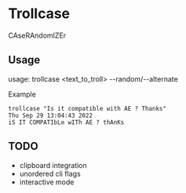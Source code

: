 # Trollcase

CAseRAndomIZEr

## Usage

usage: trollcase <text_to_troll> --random/--alternate

Example

```
trollcase "Is it compatible with AE ? Thanks"                                                                                                    Thu Sep 29 13:04:43 2022
iS IT COMPATIbLe wITh AE ? thAnKs
```

## TODO

- clipboard integration
- unordered cli flags
- interactive mode
